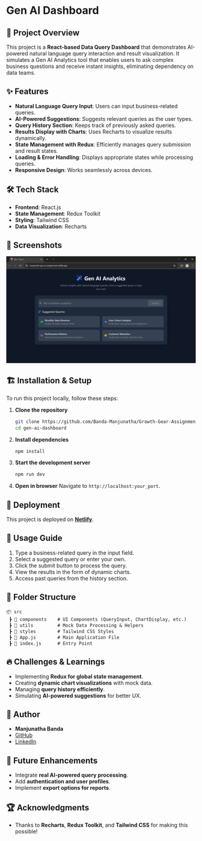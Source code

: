 # Gen AI Dashboard

## 🚀 Project Overview

This project is a **React-based Data Query Dashboard** that demonstrates AI-powered natural language query interaction and result visualization. It simulates a Gen AI Analytics tool that enables users to ask complex business questions and receive instant insights, eliminating dependency on data teams.

## ✨ Features

- **Natural Language Query Input**: Users can input business-related queries.
- **AI-Powered Suggestions**: Suggests relevant queries as the user types.
- **Query History Section**: Keeps track of previously asked queries.
- **Results Display with Charts**: Uses Recharts to visualize results dynamically.
- **State Management with Redux**: Efficiently manages query submission and result states.
- **Loading & Error Handling**: Displays appropriate states while processing queries.
- **Responsive Design**: Works seamlessly across devices.

## 🛠️ Tech Stack

- **Frontend**: React.js
- **State Management**: Redux Toolkit
- **Styling**: Tailwind CSS
- **Data Visualization**: Recharts

## 📸 Screenshots

![Dashboard Screenshot](./src/assets/screenshot.png)

## 🏗️ Installation & Setup

To run this project locally, follow these steps:

1. **Clone the repository**

   ```sh
   git clone https://github.com/Banda-Manjunatha/Growth-Gear-Assignment.git
   cd gen-ai-dashboard
   ```

2. **Install dependencies**

   ```sh
   npm install
   ```

3. **Start the development server**

   ```sh
   npm run dev
   ```

4. **Open in browser**
   Navigate to `http://localhost:your_port`.

## 🚀 Deployment

This project is deployed on **[Netlify](https://manjunath-gen-ai-assignment.netlify.app/)**.

## 📝 Usage Guide

1. Type a business-related query in the input field.
2. Select a suggested query or enter your own.
3. Click the submit button to process the query.
4. View the results in the form of dynamic charts.
5. Access past queries from the history section.

## 📌 Folder Structure

```
📦 src
 ┣ 📂 components    # UI Components (QueryInput, ChartDisplay, etc.)
 ┣ 📂 utils         # Mock Data Processing & Helpers
 ┣ 📂 styles        # Tailwind CSS Styles
 ┣ 📜 App.js        # Main Application File
 ┣ 📜 index.js      # Entry Point
```

## 🔥 Challenges & Learnings

- Implementing **Redux for global state management**.
- Creating **dynamic chart visualizations** with mock data.
- Managing **query history efficiently**.
- Simulating **AI-powered suggestions** for better UX.

## 👤 Author

- **Manjunatha Banda**
- [GitHub](https://github.com/Banda-Manjunatha)
- [LinkedIn](https://www.linkedin.com/in/manjunatha-banda)

## 🎯 Future Enhancements

- Integrate **real AI-powered query processing**.
- Add **authentication and user profiles**.
- Implement **export options for reports**.

## 🏆 Acknowledgments

- Thanks to **Recharts**, **Redux Toolkit**, and **Tailwind CSS** for making this possible!

